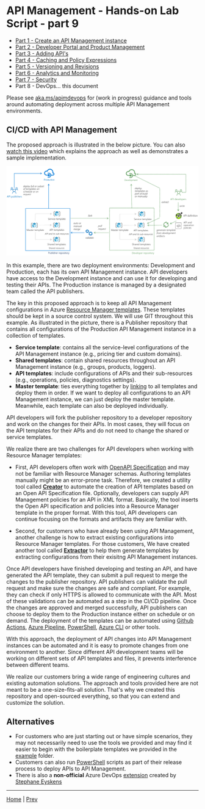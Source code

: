 # API Management - Hands-on Lab Script - part 9

- [Part 1 - Create an API Management instance](apimanagement-1.md) 
- [Part 2 - Developer Portal and Product Management](apimanagement-2.md) 
- [Part 3 - Adding API's](apimanagement-3.md) 
- [Part 4 - Caching and Policy Expressions](apimanagement-4.md) 
- [Part 5 - Versioning and Revisions](apimanagement-5.md) 
- [Part 6 - Analytics and Monitoring](apimanagement-6.md) 
- [Part 7 - Security](apimanagement-7.md) 
- Part 8 - DevOps... this document

Please see [aka.ms/apimdevops](http://aka.ms/apimdevops) for (work in progress) guidance and tools around automating deployment across multiple API Management environments.

## CI/CD with API Management

The proposed approach is illustrated in the below picture. You can also [watch this video](https://www.youtube.com/watch?v=4Sp2Qvmg6j8) which explains the approach as well as demonstrates a sample implementation. 

![alt](Images/APIM-DevOps.png)

In this example, there are two deployment environments: Development and Production, each has its own API Management instance. API developers have access to the Development instance and can use it for developing and testing their APIs. The Production instance is managed by a designated team called the API publishers.

The key in this proposed approach is to keep all API Management configurations in Azure [Resource Manager templates](https://docs.microsoft.com/azure/azure-resource-manager/resource-group-authoring-templates). These templates should be kept in a source control system. We will use GIT throughout this example. As illustrated in the picture, there is a Publisher repository that contains all configurations of the Production API Management instance in a collection of templates.

* **Service template**: contains all the service-level configurations of the API Management instance (e.g., pricing tier and custom domains). 
* **Shared templates**: contain shared resources throughout an API Management instance (e.g., groups, products, loggers). 
* **API templates**: include configurations of APIs and their sub-resources (e.g., operations, policies, diagnostics settings). 
* **Master template**: ties everything together by [linking](https://docs.microsoft.com/en-us/azure/azure-resource-manager/resource-group-linked-templates) to all templates and deploy them in order. If we want to deploy all configurations to an API Management instance, we can just deploy the master template. Meanwhile, each template can also be deployed individually.

API developers will fork the publisher repository to a developer repository and work on the changes for their APIs. In most cases, they will focus on the API templates for their APIs and do not need to change the shared or service templates.

We realize there are two challenges for API developers when working with Resource Manager templates:

* First, API developers often work with [OpenAPI Specification](https://github.com/OAI/OpenAPI-Specification) and may not be familiar with Resource Manager schemas. Authoring templates manually might be an error-prone task. Therefore, we created a utility tool called [**Creator**](https://github.com/Azure/azure-api-management-devops-resource-kit/blob/master/src/APIM_ARMTemplate/README.md#Creator) to automate the creation of API templates based on an Open API Specification file. Optionally, developers can supply API Management policies for an API in XML format. Basically, the tool inserts the Open API specification and policies into a Resource Manager template in the proper format. With this tool, API developers can continue focusing on the formats and artifacts they are familiar with.

* Second, for customers who have already been using API Management, another challenge is how to extract existing configurations into Resource Manager templates. For those customers, We have created another tool called [**Extractor**]([./src/APIM_ARMTemplate/README.md#extractor](https://github.com/Azure/azure-api-management-devops-resource-kit/blob/master/src/APIM_ARMTemplate/README.md#extractor)) to help them generate templates by extracting configurations from their exisitng API Management instances.  

Once API developers have finished developing and testing an API, and have generated the API template, they can submit a pull request to merge the changes to the publisher repository. API publishers can validate the pull request and make sure the changes are safe and compliant. For example, they can check if only HTTPS is allowed to communicate with the API. Most of these validations can be automated as a step in the CI/CD pipeline. Once the changes are approved and merged successfully, API publishers can choose to deploy them to the Production instance either on schedule or on demand. The deployment of the templates can be automated using [Github Actions](https://github.com/Azure/apimanagement-devops-samples), [Azure Pipeline](https://docs.microsoft.com/en-us/azure/devops/pipelines/?view=azure-devops), [PowerShell](https://docs.microsoft.com/en-us/azure/azure-resource-manager/resource-group-template-deploy), [Azure CLI](Azure-cli-example.md) or other tools.

With this approach, the deployment of API changes into API Management instances can be automated and it is easy to promote changes from one environment to another. Since different API development teams will be working on different sets of API templates and files, it prevents interference between different teams.

We realize our customers bring a wide range of engineering cultures and existing automation solutions. The approach and tools provided here are not meant to be a one-size-fits-all solution. That's why we created this repository and open-sourced everything, so that you can extend and customize the solution.


## Alternatives

* For customers who are just starting out or have simple scenarios, they may not necessarily need to use the tools we provided and may find it easier to begin with the boilerplate templates we provided in the [example]([./example/](https://github.com/Azure/azure-api-management-devops-resource-kit/tree/master/example)) folder.
* Customers can also run [PowerShell](https://docs.microsoft.com/powershell/module/azurerm.apimanagement/?view=azurermps-6.13.0) scripts as part of their release process to deploy APIs to API Management.
* There is also a **non-official** Azure DevOps [extension](https://marketplace.visualstudio.com/items?itemName=stephane-eyskens.apim) created by [Stephane Eyskens](https://stephaneeyskens.wordpress.com/)

---
[Home](README.md) | [Prev](apimanagement-7.md) 
